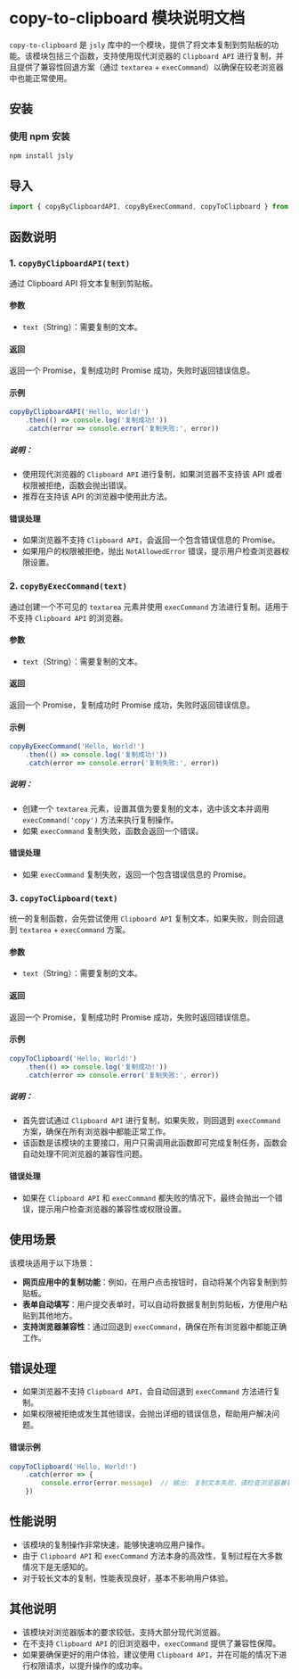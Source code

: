 # copy-to-clipboard 模块说明文档

`copy-to-clipboard` 是 `jsly` 库中的一个模块，提供了将文本复制到剪贴板的功能。该模块包括三个函数，支持使用现代浏览器的 `Clipboard API` 进行复制，并且提供了兼容性回退方案（通过 `textarea` + `execCommand`）以确保在较老浏览器中也能正常使用。

## 安装

### 使用 npm 安装

```bash
npm install jsly
```

## 导入

```javascript
import { copyByClipboardAPI, copyByExecCommand, copyToClipboard } from 'jsly'
```

## 函数说明

### 1. `copyByClipboardAPI(text)`

通过 Clipboard API 将文本复制到剪贴板。

#### 参数

- `text`（String）：需要复制的文本。

#### 返回

返回一个 Promise，复制成功时 Promise 成功，失败时返回错误信息。

#### 示例

```javascript
copyByClipboardAPI('Hello, World!')
    .then(() => console.log('复制成功!'))
    .catch(error => console.error('复制失败:', error))
```

##### 说明：

- 使用现代浏览器的 `Clipboard API` 进行复制，如果浏览器不支持该 API 或者权限被拒绝，函数会抛出错误。
- 推荐在支持该 API 的浏览器中使用此方法。

#### 错误处理

- 如果浏览器不支持 `Clipboard API`，会返回一个包含错误信息的 Promise。
- 如果用户的权限被拒绝，抛出 `NotAllowedError` 错误，提示用户检查浏览器权限设置。

### 2. `copyByExecCommand(text)`

通过创建一个不可见的 `textarea` 元素并使用 `execCommand` 方法进行复制。适用于不支持 `Clipboard API` 的浏览器。

#### 参数

- `text`（String）：需要复制的文本。

#### 返回

返回一个 Promise，复制成功时 Promise 成功，失败时返回错误信息。

#### 示例

```javascript
copyByExecCommand('Hello, World!')
    .then(() => console.log('复制成功!'))
    .catch(error => console.error('复制失败:', error))
```

##### 说明：

- 创建一个 `textarea` 元素，设置其值为要复制的文本，选中该文本并调用 `execCommand('copy')` 方法来执行复制操作。
- 如果 `execCommand` 复制失败，函数会返回一个错误。

#### 错误处理

- 如果 `execCommand` 复制失败，返回一个包含错误信息的 Promise。

### 3. `copyToClipboard(text)`

统一的复制函数，会先尝试使用 `Clipboard API` 复制文本，如果失败，则会回退到 `textarea` + `execCommand` 方案。

#### 参数

- `text`（String）：需要复制的文本。

#### 返回

返回一个 Promise，复制成功时 Promise 成功，失败时返回错误信息。

#### 示例

```javascript
copyToClipboard('Hello, World!')
    .then(() => console.log('复制成功!'))
    .catch(error => console.error('复制失败:', error))
```

##### 说明：

- 首先尝试通过 `Clipboard API` 进行复制，如果失败，则回退到 `execCommand` 方案，确保在所有浏览器中都能正常工作。
- 该函数是该模块的主要接口，用户只需调用此函数即可完成复制任务，函数会自动处理不同浏览器的兼容性问题。

#### 错误处理

- 如果在 `Clipboard API` 和 `execCommand` 都失败的情况下，最终会抛出一个错误，提示用户检查浏览器的兼容性或权限设置。

## 使用场景

该模块适用于以下场景：

- **网页应用中的复制功能**：例如，在用户点击按钮时，自动将某个内容复制到剪贴板。
- **表单自动填写**：用户提交表单时，可以自动将数据复制到剪贴板，方便用户粘贴到其他地方。
- **支持浏览器兼容性**：通过回退到 `execCommand`，确保在所有浏览器中都能正确工作。

## 错误处理

- 如果浏览器不支持 `Clipboard API`，会自动回退到 `execCommand` 方法进行复制。
- 如果权限被拒绝或发生其他错误，会抛出详细的错误信息，帮助用户解决问题。

#### 错误示例

```javascript
copyToClipboard('Hello, World!')
    .catch(error => {
        console.error(error.message)  // 输出: 复制文本失败，请检查浏览器兼容性或权限设置。
    })
```

## 性能说明

- 该模块的复制操作非常快速，能够快速响应用户操作。
- 由于 `Clipboard API` 和 `execCommand` 方法本身的高效性，复制过程在大多数情况下是无感知的。
- 对于较长文本的复制，性能表现良好，基本不影响用户体验。

## 其他说明

- 该模块对浏览器版本的要求较低，支持大部分现代浏览器。
- 在不支持 `Clipboard API` 的旧浏览器中，`execCommand` 提供了兼容性保障。
- 如果要确保更好的用户体验，建议使用 `Clipboard API`，并在可能的情况下进行权限请求，以提升操作的成功率。